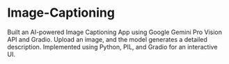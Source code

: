 # Image-Captioning
Built an AI-powered Image Captioning App using Google Gemini Pro Vision API and Gradio. Upload an image, and the model generates a detailed description. Implemented using Python, PIL, and Gradio for an interactive UI.
